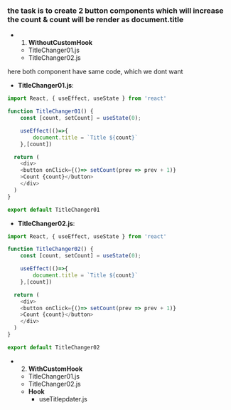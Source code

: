 ### the task is to create 2 button components which will increase the count & count will be render as document.title

- 1. **WithoutCustomHook**
    - TitleChanger01.js
    - TitleChanger02.js

here both component have same code, which we dont want

- **TitleChanger01.js**:
```javascript
import React, { useEffect, useState } from 'react'

function TitleChanger01() {
    const [count, setCount] = useState(0);

    useEffect(()=>{
        document.title = `Title ${count}`
    },[count])

  return (
    <div>
    <button onClick={()=> setCount(prev => prev + 1)}
    >Count {count}</button>  
    </div>
  )
}

export default TitleChanger01
```
- **TitleChanger02.js**:
```javascript
import React, { useEffect, useState } from 'react'

function TitleChanger02() {
    const [count, setCount] = useState(0);

    useEffect(()=>{
        document.title = `Title ${count}`
    },[count])

  return (
    <div>
    <button onClick={()=> setCount(prev => prev + 1)}
    >Count {count}</button>  
    </div>
  )
}

export default TitleChanger02
```

- 2. **WithCustomHook**
    - TitleChanger01.js
    - TitleChanger02.js
    - **Hook**
      - useTitlepdater.js
